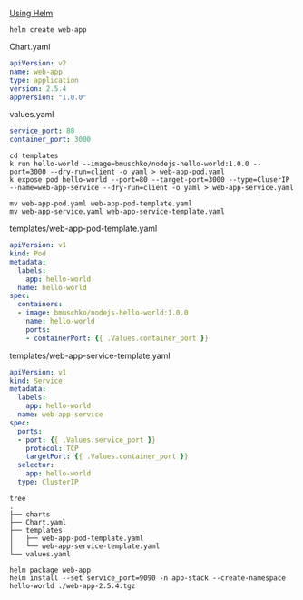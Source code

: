 [Using Helm](https://helm.sh/docs/intro/using_helm/)

```
helm create web-app
```
Chart.yaml
```yaml
apiVersion: v2
name: web-app
type: application
version: 2.5.4
appVersion: "1.0.0"
```
values.yaml
```yaml
service_port: 80
container_port: 3000
```
```
cd templates
k run hello-world --image=bmuschko/nodejs-hello-world:1.0.0 --port=3000 --dry-run=client -o yaml > web-app-pod.yaml
k expose pod hello-world --port=80 --target-port=3000 --type=CluserIP --name=web-app-service --dry-run=client -o yaml > web-app-service.yaml

mv web-app-pod.yaml web-app-pod-template.yaml
mv web-app-service.yaml web-app-service-template.yaml
```
templates/web-app-pod-template.yaml
```yaml
apiVersion: v1
kind: Pod
metadata:
  labels:
    app: hello-world
  name: hello-world
spec:
  containers:
  - image: bmuschko/nodejs-hello-world:1.0.0
    name: hello-world
    ports:
    - containerPort: {{ .Values.container_port }}
```
templates/web-app-service-template.yaml
```yaml
apiVersion: v1
kind: Service
metadata:
  labels:
    app: hello-world
  name: web-app-service
spec:
  ports:
  - port: {{ .Values.service_port }}
    protocol: TCP
    targetPort: {{ .Values.container_port }}
  selector:
    app: hello-world
  type: ClusterIP
```

```
tree
.
├── charts
├── Chart.yaml
├── templates
│   ├── web-app-pod-template.yaml
│   └── web-app-service-template.yaml
└── values.yaml
```

```
helm package web-app
helm install --set service_port=9090 -n app-stack --create-namespace hello-world ./web-app-2.5.4.tgz
```
